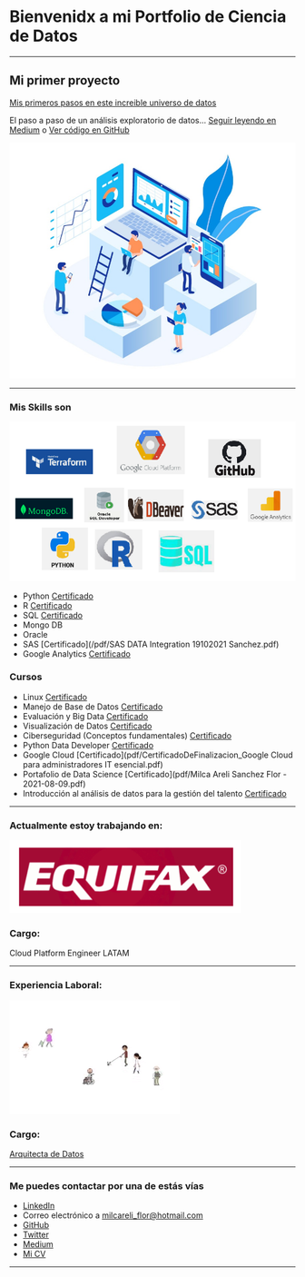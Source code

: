 # Bienvenidx a mi Portfolio de Ciencia de Datos

---

## Mi primer proyecto
[Mis primeros pasos en este increible universo de datos](https://medium.com/@sanchez54138)

El paso a paso de un análisis exploratorio de datos... [Seguir leyendo en Medium](https://medium.com/@sanchez54138/an%C3%A1lisis-exploratorio-de-clientes-con-python-ed0b97717c) o [Ver código en GitHub](https://github.com/MilcaAreliS/proyecto_portafolio)

[<img src="images/analisis-de-datos.jpg?raw=true"/>](https://medium.com/@sanchez54138)

---

### Mis Skills son

<img src="images/mis_skills.png?raw=true"/>

- Python [Certificado](/pdf/intro-python.pdf)
- R [Certificado](/pdf/intro-R.pdf)
- SQL [Certificado](pdf/Certificado-MySQL.pdf)
- Mongo DB
- Oracle
- SAS [Certificado](/pdf/SAS DATA Integration 19102021 Sanchez.pdf)
- Google Analytics [Certificado](pdf/Certificado-GA.pdf)

### Cursos

- Linux [Certificado](pdf/Cert-Linux.pdf)
- Manejo de Base de Datos [Certificado](pdf/Certificado_recorrido_base_de_datos.pdf)
- Evaluación y Big Data [Certificado](pdf/Certificado-Evaluaciónybigdata.pdf)
- Visualización de Datos [Certificado](pdf/Certificado-visualizacion.pdf)
- Ciberseguridad (Conceptos fundamentales) [Certificado](pdf/Ciberseguridad.pdf)
- Python Data Developer [Certificado](https://certificado.eant.tech/eyJzIjoiNDQ3ODI5ODA1IiwiaSI6InhydjVoMHp1eDJlIn0)
- Google Cloud [Certificado](pdf/CertificadoDeFinalizacion_Google Cloud para administradores IT esencial.pdf)
- Portafolio de Data Science [Certificado](pdf/Milca Areli Sanchez Flor - 2021-08-09.pdf)
- Introducción al análisis de datos para la gestión del talento [Certificado](pdf/Analisis-de-datos-UBA-RRHH.pdf)

---

### Actualmente estoy trabajando en:

<img src="images/logo-equifax.PNG?raw=true"/>

### Cargo:

Cloud Platform Engineer LATAM

---

### Experiencia Laboral:

[<img src="images/gif-secretaria.gif?raw=true"/>](https://www.buenosaires.gob.ar/jefaturadegabinete/innovacion)

### Cargo: 

[Arquitecta de Datos](images/Captura-milogo.PNG)

---

### Me puedes contactar por una de estás vías

- [LinkedIn](https://www.linkedin.com/in/milca-sanchez/)
- Correo electrónico a <milcareli_flor@hotmail.com>
- [GitHub](https://github.com/MilcaAreliS)
- [Twitter](https://twitter.com/milcareliflor)
- [Medium](https://medium.com/@sanchez54138)
- [Mi CV](pdf/Milca_Sanchez_CV.pdf)

---
